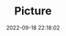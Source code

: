 ---
weight: 1
images:
- /images/edited/224.jpeg
title: Picture
date: 2022-09-18 22:18:02
tags: [luminar neo,work,FE 50mm F1.8,ILCE-7M3,50.0,kite]
---